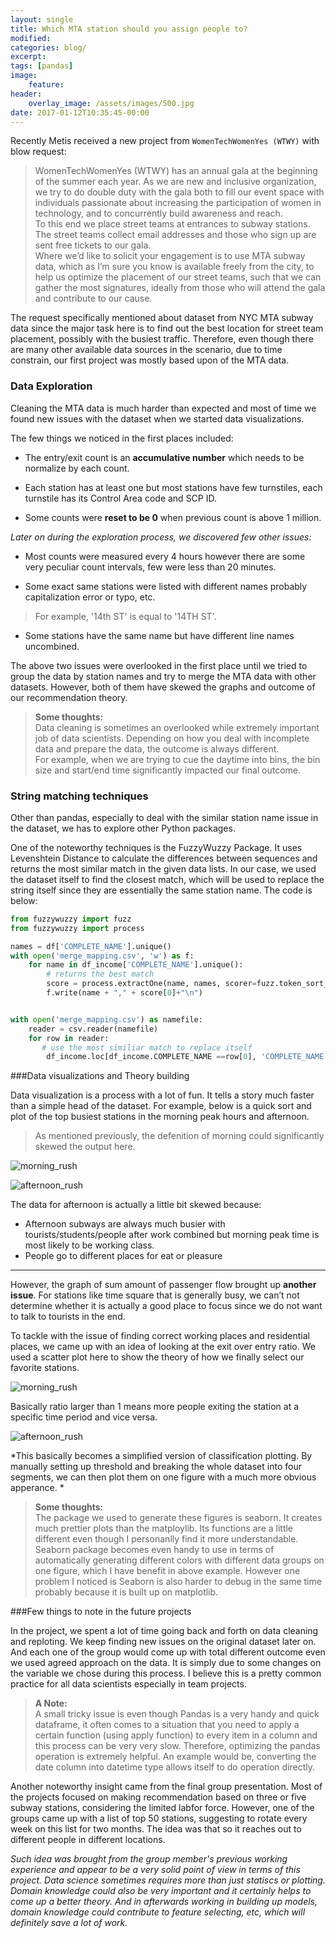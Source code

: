 ```yaml
---
layout: single
title: Which MTA station should you assign people to?
modified:
categories: blog/
excerpt:
tags: [pandas]
image:
    feature:
header:
    overlay_image: /assets/images/500.jpg
date: 2017-01-12T10:35:45-00:00
--- 
```


Recently Metis received a new project from `WomenTechWomenYes (WTWY)` with blow request:

>WomenTechWomenYes (WTWY) has an annual gala at the beginning of the summer each year. As we are new and inclusive organization, we try to do double duty with the gala both to fill our event space with individuals passionate about increasing the participation of women in technology, and to concurrently build awareness and reach.  
>To this end we place street teams at entrances to subway stations. The street teams collect email addresses and those who sign up are sent free tickets to our gala.  
>Where we’d like to solicit your engagement is to use MTA subway data, which as I’m sure you know is available freely from the city, to help us optimize the placement of our street teams, such that we can gather the most signatures, ideally from those who will attend the gala and contribute to our cause.

The request specifically mentioned about dataset from NYC MTA subway data since the major task here is to find out the best location for street team placement, possibly with the busiest traffic. Therefore, even though there are many other available data sources in the scenario, due to time constrain, our first project was mostly based upon of the MTA data.   

### Data Exploration  

Cleaning the MTA data is much harder than expected and most of time we found new issues with the dataset when we started data visualizations.   

The few things we noticed in the first places included:

- The entry/exit count is an **accumulative number** which needs to be normalize by each count.  

- Each station has at least one but most stations have few turnstiles, each turnstile has its Control Area code and SCP ID.  

- Some counts were **reset to be 0** when previous count is above 1 million.

*Later on during the exploration process, we discovered few other issues:*

- Most counts were measured every 4 hours however there are some very peculiar count intervals, few were less than 20 minutes.  

- Some exact same stations were listed with different names probably capitalization error or typo, etc.
> For example, '14th ST' is equal to '14TH ST'.  

- Some stations have the same name but have different line names uncombined.

The above two issues were overlooked in the first place until we tried to group the data by station names and try to merge the MTA data with other datasets. However, both of them have skewed the graphs and outcome of our recommendation theory.

> **Some thoughts:**  
> Data cleaning is sometimes an overlooked while extremely important job of data scientists. Depending on how you deal with incomplete data and prepare the data, the outcome is always different.  
> For example, when we are trying to cue the daytime into bins, the bin size and start/end time significantly impacted our final outcome.

### String matching techniques


Other than pandas, especially to deal with the similar station name issue in the dataset, we has to explore other Python packages.

One of the noteworthy techniques is the FuzzyWuzzy Package. It uses Levenshtein Distance to calculate the differences between sequences and returns the most similar match in the given data lists. In our case, we used the dataset itself to find the closest match, which will be used to replace the string itself since they are essentially the same station name. The code is below:

```python
from fuzzywuzzy import fuzz
from fuzzywuzzy import process

names = df['COMPLETE_NAME'].unique()
with open('merge_mapping.csv', 'w') as f:
    for name in df_income['COMPLETE_NAME'].unique():
        # returns the best match
        score = process.extractOne(name, names, scorer=fuzz.token_sort_ratio)
        f.write(name + "," + score[0]+"\n")


with open('merge_mapping.csv') as namefile:
    reader = csv.reader(namefile)
    for row in reader:
       # use the most similiar match to replace itself
        df_income.loc[df_income.COMPLETE_NAME ==row[0], 'COMPLETE_NAME'] = row[1]
```


###Data visualizations and Theory building

Data visualization is a process with a lot of fun. It tells a story much faster than a simple head of the dataset. For example, below is a quick sort and plot of the top busiest stations in the morning peak hours and afternoon.


>As mentioned previously, the defenition of morning could significantly skewed the output here.   




![morning_rush](../assets/images/morning_rush.jpg)  

![afternoon_rush](../assets/images/afternoon_rush.jpg)  

The data for afternoon is actually a little bit skewed because:
- Afternoon subways are always much busier with tourists/students/people after work combined but morning peak time is most likely to be working class.
- People go to different places for eat or pleasure

-----------------------------
However, the graph of sum amount of passenger flow brought up **another issue**. For stations like time square that is generally busy, we can’t not determine whether it is actually a good place to focus since we do not want to talk to tourists in the end.  

To tackle with the issue of finding correct working places and residential places, we came up with an idea of looking at the exit over entry ratio. We used a scatter plot here to show the theory of how we finally select our favorite stations.  

![morning_rush](../assets/images/morning_entry.jpg)  

Basically ratio larger than 1 means more people exiting the station at a specific time period and vice versa.

![afternoon_rush](../assets/images/morning_exit.jpg)  

*This basically becomes a simplified version of classification plotting. By manually setting up threshold and breaking the whole dataset into four segments, we can then plot them on one figure with a much more obvious apperance. *

> **Some thoughts:**  
> The package we used to generate these figures is seaborn. It creates much prettier plots than the matploylib. Its functions are a little different even though I personanlly find it more understandable. Seaborn package becomes even handy to use in terms of automatically generating different colors with different data groups on one figure, which I have benefit in above example. However one problem I noticed is Seaborn is also harder to debug in the same time probably because it is built up on matplotlib.  


###Few things to note in the future projects

In the project, we spent a lot of time going back and forth on data cleaning and reploting. We keep finding new issues on the original dataset later on. And each one of the group would come up with total different outcome even we used agreed approach on the data. It is simply due to some changes on the variable we chose during this process. I believe this is a pretty common practice for all data scientists especially in team projects.  

> **A Note:**  
> A small tricky issue is even though Pandas is a very handy and quick dataframe, it often comes to a situation that you need to apply a certain function (using apply function) to every item in a column and this process can be very very slow. Therefore, optimizing the pandas operation is extremely helpful. An example would be, converting the date column into datetime type allows itself to do operation directly.

Another noteworthy insight came from the final group presentation. Most of the projects focused on making recommendation based on three or five subway stations, considering the limited labfor force. However, one of the groups came up with a list of top 50 stations, suggesting to rotate every week on this list for two months. The idea was that so it reaches out to different people in different locations.  

*Such idea was brought from the group member's previous working experience and appear to be a very solid point of view in terms of this project. Data science sometimes requires more than just statiscs or plotting. Domain knowledge could also be very important and it certainly helps to come up a better theory. And in afterwards working in building up models, domain knowledge could contribute to feature selecting, etc, which will definitely save a lot of work.*
